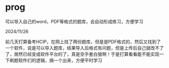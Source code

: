 # prog
可以导入自己的word，PDF等格式的题库，会自动形成练习，方便学习




2024/11/26


前几天打算备考HCIP，在网上找了两份题库，但是是PDF格式的，然后又找到了一个软件，说是可以导入题库，结果导入后格式有问题，但是上传后自己就改不了了，居然已经变成软件平台的了，真是空手套白狼啊！于是打算看看能不能实现一下刷题软件们的逻辑，搞一个出来，方便平时学习
